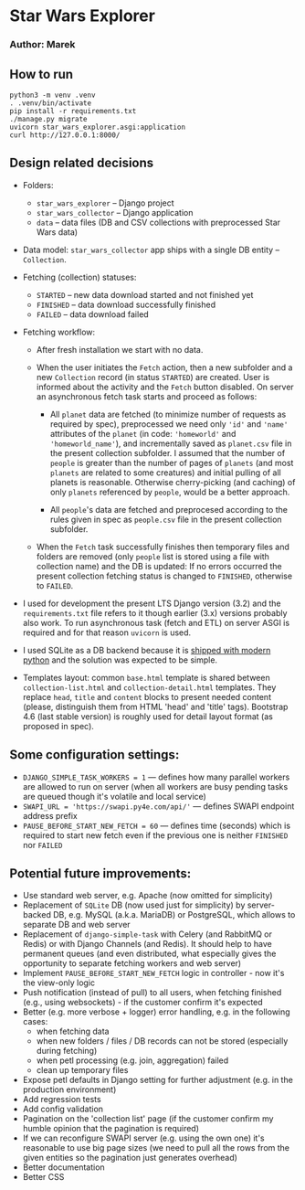# Star Wars Explorer

### Author: Marek


## How to run

	python3 -m venv .venv
	. .venv/bin/activate
	pip install -r requirements.txt
	./manage.py migrate
	uvicorn star_wars_explorer.asgi:application
	curl http://127.0.0.1:8000/


## Design related decisions

- Folders:
	- `star_wars_explorer` – Django project
	- `star_wars_collector` – Django application
	- `data` – data files (DB and CSV collections with preprocessed Star Wars data)

- Data model: `star_wars_collector` app ships with a single DB entity – `Collection`.

- Fetching (collection) statuses:
	- `STARTED` – new data download started and not finished yet
	- `FINISHED` – data download successfully finished
	- `FAILED` – data download failed

- Fetching workflow:
	- After fresh installation we start with no data.
	- When the user initiates the `Fetch` action,
		then a new subfolder and a new `Collection` record (in status `STARTED`) are created.
		User is informed about the activity and the `Fetch` button disabled.
		On server an asynchronous fetch task starts and proceed as follows:
		- All `planet` data are fetched (to minimize number of requests as required by spec),
			preprocessed we need only `'id'` and `'name'` attributes of the `planet`
			(in code: `'homeworld'` and `'homeworld_name'`),
			and incrementally saved as `planet.csv` file in the present collection subfolder.
			I assumed that the number of `people` is greater than the number of pages of `planets`
			(and most `planets` are related to some creatures)
			and initial pulling of all planets is reasonable.
			Otherwise cherry-picking (and caching) of only `planets` referenced by `people`, would be a better approach.

		- All `people`'s data are fetched and preprocesed according to the rules given in spec
			as `people.csv` file in the present collection subfolder.

	- When the `Fetch` task successfully finishes then temporary files and folders are removed
		(only `people` list is stored using a file with collection name) and the DB is updated:
		If no errors occurred the present collection fetching status is changed to `FINISHED`, otherwise to `FAILED`.

- I used for development the present LTS Django version (3.2)
	and the `requirements.txt` file refers to it though earlier (3.x) versions probably also work.
	To run asynchronous task (fetch and ETL) on server ASGI is required and for that reason `uvicorn` is used.

- I used SQLite as a DB backend because it is [shipped with modern python][1] and the solution was expected to be simple.

- Templates layout: common `base.html` template is shared between `collection-list.html` and `collection-detail.html` templates.
	They replace `head`, `title` and `content` blocks to present needed content
	(please, distinguish them from HTML 'head' and 'title' tags).
	Bootstrap 4.6 (last stable version) is roughly used for detail layout format (as proposed in spec).

## Some configuration settings:

- `DJANGO_SIMPLE_TASK_WORKERS = 1` — defines how many parallel workers are allowed to run on server
	(when all workers are busy pending tasks are queued though it's volatile and local service)
- `SWAPI_URL = 'https://swapi.py4e.com/api/'` — defines SWAPI endpoint address prefix
- `PAUSE_BEFORE_START_NEW_FETCH = 60` — defines time (seconds) which is required to start new fetch
	even if the previous one is neither `FINISHED` nor `FAILED`

## Potential future improvements:

- Use standard web server, e.g. Apache (now omitted for simplicity)
- Replacement of `SQLite` DB (now used just for simplicity) by server-backed DB, e.g. MySQL (a.k.a. MariaDB) or PostgreSQL,
	which allows to separate DB and web server
- Replacement of `django-simple-task` with Celery (and RabbitMQ or Redis) or with Django Channels (and Redis).
	It should help to have permanent queues (and even distributed, what especially gives the opportunity to separate fetching workers and web server)
- Implement `PAUSE_BEFORE_START_NEW_FETCH` logic in controller - now it's the view-only logic
- Push notification (instead of pull) to all users, when fetching finished (e.g., using websockets) - if the customer confirm it's expected
- Better (e.g. more verbose + logger) error handling, e.g. in the following cases:
	- when fetching data
	- when new folders / files / DB records can not be stored (especially during fetching)
	- when petl processing (e.g. join, aggregation) failed
	- clean up temporary files
- Expose petl defaults in Django setting for further adjustment (e.g. in the production environment)
- Add regression tests
- Add config validation
- Pagination on the 'collection list' page (if the customer confirm my humble opinion that the pagination is required)
- If we can reconfigure SWAPI server (e.g. using the own one) it's reasonable to use big page sizes
	(we need to pull all the rows from the given entities so the pagination just generates overhead)
- Better documentation
- Better CSS






[1]: https://docs.python.org/2.7/whatsnew/2.5.html#the-sqlite3-package
